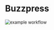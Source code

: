 # Buzzpress
![example workflow](https://github.com/The-Quantum-swirl/Buzzpress/actions/workflows/node.js.yml/badge.svg)
